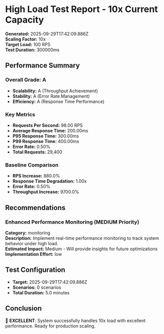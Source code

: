 # High Load Test Report - 10x Current Capacity

**Generated:** 2025-09-29T17:42:09.886Z  
**Scaling Factor:** 10x  
**Target Load:** 100 RPS  
**Test Duration:** 300000ms

## Performance Summary

### Overall Grade: A

- **Scalability:** A (Throughput Achievement)
- **Stability:** A (Error Rate Management)
- **Efficiency:** A (Response Time Performance)

### Key Metrics

- **Requests Per Second:** 98.00 RPS
- **Average Response Time:** 200.00ms
- **P95 Response Time:** 300.00ms
- **P99 Response Time:** 400.00ms
- **Error Rate:** 0.50%
- **Total Requests:** 29,400

### Baseline Comparison

- **RPS Increase:** 880.0%
- **Response Time Degradation:** 1.00x
- **Error Rate:** 0.50%
- **Throughput Increase:** 9700.0%

## Recommendations


### Enhanced Performance Monitoring (MEDIUM Priority)

**Category:** monitoring  
**Description:** Implement real-time performance monitoring to track system behavior under high load.  
**Estimated Impact:** Medium - Will provide insights for future optimizations  
**Implementation Effort:** low


## Test Configuration

- **Target:** 2025-09-29T17:42:09.886Z
- **Scenarios:** 0 scenarios
- **Total Duration:** 5.0 minutes

## Conclusion

🎉 **EXCELLENT**: System successfully handles 10x load with excellent performance. Ready for production scaling.
